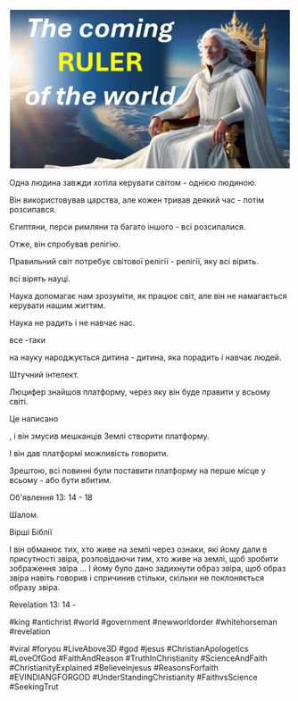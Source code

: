 ![Video cover image](../cover.jpg "cover photo")

Одна людина завжди хотіла керувати світом - однією людиною.

Він використовував царства, але кожен тривав деякий час - потім розсипався.

Єгиптяни, перси римляни та багато іншого - всі розсипалися.

Отже, він спробував релігію.

Правильний світ потребує світової релігії - релігії, яку всі вірить.

всі вірять науці.

Наука допомагає нам зрозуміти, як працює світ, але він не намагається керувати нашим життям.

Наука не радить і не навчає нас.

все -таки

на науку народжується дитина - дитина, яка порадить і навчає людей.

Штучний інтелект.

Люцифер знайшов платформу, через яку він буде правити у всьому світі.

Це написано

, і він змусив мешканців Землі створити платформу.

І він дав платформі можливість говорити.

Зрештою, всі повинні були поставити платформу на перше місце у всьому - або бути вбитим.

Об'явлення 13: 14 - 18

Шалом.


Вірші Біблії

І він обманює тих, хто живе на землі через ознаки, які йому дали в присутності звіра, розповідаючи тим, хто живе на землі, щоб зробити зображення звіра ... І йому було дано задихнути образ звіра, щоб образ звіра навіть говорив і спричинив стільки, скільки не поклоняється образу звіра.

Revelation 13: 14 -


#king #antichrist #world #government #newworldorder #whitehorseman #revelation

#viral #foryou #LiveAbove3D #god #jesus #ChristianApologetics #LoveOfGod #FaithAndReason #TruthInChristianity #ScienceAndFaith #ChristianityExplained #Believeinjesus #ReasonsForfaith #EVINDIANGFORGOD #UnderStandingChristianity #FaithvsScience #SeekingTrut